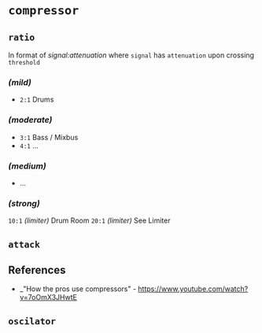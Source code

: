# `compressor`


## `ratio`

  In format of _signal:attenuation_ where `signal` has `attenuation` upon crossing `threshold`


### _(mild)_ 
  - `2:1` Drums


### _(moderate)_ 
  - `3:1` Bass / Mixbus
  - `4:1` ...


### _(medium)_ 
  - ...


### _(strong)_ 
  `10:1` _(limiter)_ Drum Room
  `20:1` _(limiter)_ See Limiter


## `attack`


## References

  - _"How the pros use compressors" - https://www.youtube.com/watch?v=7oOmX3JHwtE


## `oscilator`
